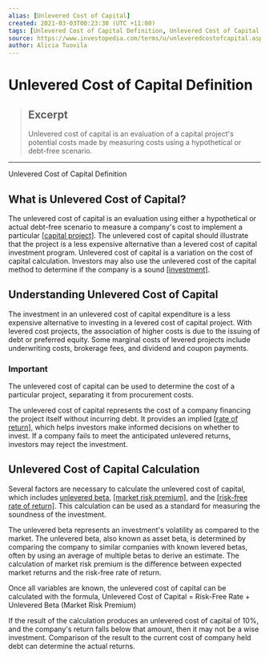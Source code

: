 ```yaml
---
alias: [Unlevered Cost of Capital]
created: 2021-03-03T00:23:30 (UTC +11:00)
tags: [Unlevered Cost of Capital Definition, Unlevered Cost of Capital Definition]
source: https://www.investopedia.com/terms/u/unleveredcostofcapital.asp
author: Alicia Tuovila
---
```


# Unlevered Cost of Capital Definition

> ## Excerpt
> Unlevered cost of capital is an evaluation of a capital project's potential costs made by measuring costs using a hypothetical or debt-free scenario.

---

Unlevered Cost of Capital Definition
## What is Unlevered Cost of Capital?

The unlevered cost of capital is an evaluation using either a hypothetical or actual debt-free scenario to measure a company's cost to implement a particular [[capital project]](https://www.investopedia.com/terms/c/capital-project.asp). The unlevered cost of capital should illustrate that the project is a less expensive alternative than a levered cost of capital investment program. Unlevered cost of capital is a variation on the cost of capital calculation. Investors may also use the unlevered cost of the capital method to determine if the company is a sound [[investment]](https://www.investopedia.com/terms/i/investment.asp).

## Understanding Unlevered Cost of Capital

The investment in an unlevered cost of capital expenditure is a less expensive alternative to investing in a levered cost of capital project. With levered cost projects, the association of higher costs is due to the issuing of debt or preferred equity. Some marginal costs of levered projects include underwriting costs, brokerage fees, and dividend and coupon payments.

### Important

The unlevered cost of capital can be used to determine the cost of a particular project, separating it from procurement costs.

The unlevered cost of capital represents the cost of a company financing the project itself without incurring debt. It provides an implied [[rate of return]](https://www.investopedia.com/terms/r/rateofreturn.asp), which helps investors make informed decisions on whether to invest. If a company fails to meet the anticipated unlevered returns, investors may reject the investment.

## Unlevered Cost of Capital Calculation

Several factors are necessary to calculate the unlevered cost of capital, which includes [unlevered beta](https://www.investopedia.com/terms/u/unleveredbeta.asp), [[market risk premium]](https://www.investopedia.com/terms/m/marketriskpremium.asp), and the [[risk-free rate of return]](https://www.investopedia.com/terms/r/risk-freerate.asp). This calculation can be used as a standard for measuring the soundness of the investment.

The unlevered beta represents an investment's volatility as compared to the market. The unlevered beta, also known as asset beta, is determined by comparing the company to similar companies with known levered betas, often by using an average of multiple betas to derive an estimate. The calculation of market risk premium is the difference between expected market returns and the risk-free rate of return.

Once all variables are known, the unlevered cost of capital can be calculated with the formula, Unlevered Cost of Capital = Risk-Free Rate + Unlevered Beta (Market Risk Premium)

If the result of the calculation produces an unlevered cost of capital of 10%, and the company's return falls below that amount, then it may not be a wise investment. Comparison of the result to the current cost of company held debt can determine the actual returns.
